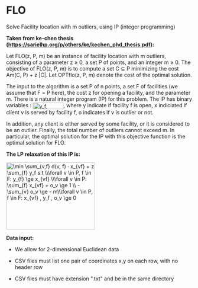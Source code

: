 # FLO
Solve Facility location with m outliers, using IP (integer programming)

**Taken from ke-chen thesis (https://sarielhp.org/p/others/ke/kechen_phd_thesis.pdf):**

Let FLO(z, P, m) be an instance of facility location with m outliers, consisting of a parameter z ≥ 0, a set P of points, and an integer m ≥ 0.
The objective of FLO(z, P, m) is to compute a set C ⊆ P minimizing the cost Am(C, P) + z |C|. Let
OPTflo(z, P, m) denote the cost of the optimal solution.

The input to the algorithm is a set P of n points, a set F of facilities (we assume that F = P here),
the cost z for opening a facility, and the parameter m. 
There is a natural integer program (IP) for this problem. The IP has binary variables :
<img src="http://www.sciweavers.org/tex2img.php?eq=y_f%2C%20x_%7Bvf%7D%2C%20o_v&bc=White&fc=Black&im=jpg&fs=12&ff=arev&edit=0" align="center" border="0" alt="y_f, x_{vf}, o_v" width="83" height="18" />, where y indicate if facility f is open, x indiciated if client v is served by facility f, o indicates if v is outlier or not.

In addition, any client is either served by some facility, or it is considered to be an outlier. Finally, the total number of outliers cannot exceed m. In particular, the optimal solution for the IP with this objective function is the optimal solution for FLO.

**The LP relaxation of this IP is:**

<img src="http://www.sciweavers.org/tex2img.php?eq=%5Cmin%20%5Csum_%7Bv%2Cf%7D%20d%28v%2C%20f%29%20%C2%B7%20x_%7Bvf%7D%20%2B%20z%20%5Csum_%7Bf%7D%20y_f%20s.t%20%5C%5C%0A%5Cforall%20v%20%5Cin%20P%2C%20f%20%5Cin%20F%3A%20y_%7Bf%7D%20%5Cge%20%20x_%7Bvf%7D%20%20%5C%5C%0A%5Cforall%20v%20%5Cin%20P%3A%20%5Csum_%7Bf%7D%20x_%7Bvf%7D%20%2B%20o_v%20%5Cge%201%20%5C%5C%20-%5Csum_%7Bv%7D%20o_v%20%5Cge%20-%20m%5C%5C%0A%5Cforall%20v%20%5Cin%20P%2C%20f%20%5Cin%20F%3A%20x_%7Bvf%7D%20%2C%20y_f%20%2C%20o_v%20%5Cge%200&bc=White&fc=Black&im=jpg&fs=12&ff=arev&edit=0" align="center" border="0" alt="\min \sum_{v,f} d(v, f) · x_{vf} + z \sum_{f} y_f s.t \\\forall v \in P, f \in F: y_{f} \ge  x_{vf}  \\\forall v \in P: \sum_{f} x_{vf} + o_v \ge 1 \\ -\sum_{v} o_v \ge - m\\\forall v \in P, f \in F: x_{vf} , y_f , o_v \ge 0" width="240" height="181" />


**Data input:**

* We allow for 2-dimensional Euclidean data

* CSV files must list one pair of coordinates x,y on each row, with no header row

* CSV files must have extension ".txt" and be in the same directory

